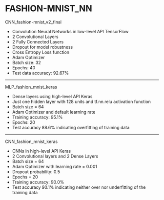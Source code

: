 # FASHION-MNIST_NN

CNN_fashion-mnist_v2_final

* Convolution Neural Networks in low-level API TensorFlow
* 2 Convolutional Layers
* 2 Fully Connected Layers    
* Dropout for model robustness    
* Cross Entropy Loss function    
* Adam Optimizer    
* Batch size: 32
* Epochs: 40
* Test data accuracy: 92.67%

----------

MLP_fashion_mnist_keras

* Dense layers using high-level API Keras
* Just one  hidden layer with 128 units and tf.nn.relu activation function
* Batch size = 64           
* Adam Optimizer and default learning rate
* Training accuracy: 95.1%  
* Epochs: 20
* Test accuracy 88.6% indicating overfitting of training data

----------

CNN_fashion_mnist_keras

* CNNs in high-level API Keras
* 2 Convolutional layers and 2 Dense Layers
* Batch size = 64                        
* Adam Optimizer with learning rate = 0.001
* Dropout probability: 0.5
* Epochs = 20
* Training accuracy: 90.0% 
* Test accuracy 90.1% indicating neither over nor underfitting of the training data
